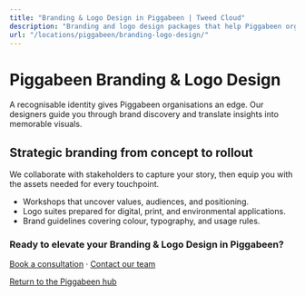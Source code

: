 ```yaml
---
title: "Branding & Logo Design in Piggabeen | Tweed Cloud"
description: "Branding and logo design packages that help Piggabeen organisations stand out."
url: "/locations/piggabeen/branding-logo-design/"
---
```


# Piggabeen Branding & Logo Design

A recognisable identity gives Piggabeen organisations an edge. Our designers guide you through brand discovery and translate insights into memorable visuals.

## Strategic branding from concept to rollout

We collaborate with stakeholders to capture your story, then equip you with the assets needed for every touchpoint.

- Workshops that uncover values, audiences, and positioning.
- Logo suites prepared for digital, print, and environmental applications.
- Brand guidelines covering colour, typography, and usage rules.

### Ready to elevate your Branding & Logo Design in Piggabeen?

[Book a consultation](/consultation/) · [Contact our team](/contact/)

[Return to the Piggabeen hub](/locations/piggabeen/)
